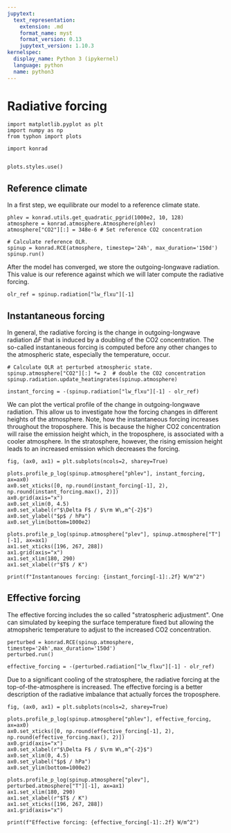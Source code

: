 ```yaml
---
jupytext:
  text_representation:
    extension: .md
    format_name: myst
    format_version: 0.13
    jupytext_version: 1.10.3
kernelspec:
  display_name: Python 3 (ipykernel)
  language: python
  name: python3
---
```


# Radiative forcing

```{code-cell} ipython3
import matplotlib.pyplot as plt
import numpy as np
from typhon import plots

import konrad


plots.styles.use()
```

## Reference climate

In a first step, we equilibrate our model to a reference climate state.

```{code-cell} ipython3
phlev = konrad.utils.get_quadratic_pgrid(1000e2, 10, 128)
atmosphere = konrad.atmosphere.Atmosphere(phlev)
atmosphere["CO2"][:] = 348e-6 # Set reference CO2 concentration

# Calculate reference OLR.
spinup = konrad.RCE(atmosphere, timestep='24h', max_duration='150d')
spinup.run()
```

After the model has converged, we store the outgoing-longwave radiation.
This value is our reference against which we will later compute the radiative forcing.

```{code-cell} ipython3
olr_ref = spinup.radiation["lw_flxu"][-1]
```

## Instantaneous forcing

In general, the radiative forcing is the change in outgoing-longwave radiation
$\Delta F$ that is induced by a doubling of the CO2 concentration.  The
so-called instantaneous forcing is computed before any other changes to the
atmospheric state, especially the temperature, occur.

```{code-cell} ipython3
# Calculate OLR at perturbed atmospheric state.
spinup.atmosphere["CO2"][:] *= 2  # double the CO2 concentration
spinup.radiation.update_heatingrates(spinup.atmosphere)

instant_forcing = -(spinup.radiation["lw_flxu"][-1] - olr_ref)
```

We can plot the vertical profile of the change in outgoing-longwave radiation.
This allow us to investigate how the forcing changes in different heights of
the atmosphere.  Note, how the instantaneous forcing increases throughout the
troposphere.  This is because the higher CO2 concentration will raise the
emission height which, in the troposphere, is associated with a cooler
atmosphere.  In the stratosphere, however, the rising emission height leads to
an increased emission which decreases the forcing.

```{code-cell} ipython3
fig, (ax0, ax1) = plt.subplots(ncols=2, sharey=True)

plots.profile_p_log(spinup.atmosphere["phlev"], instant_forcing, ax=ax0)
ax0.set_xticks([0, np.round(instant_forcing[-1], 2), np.round(instant_forcing.max(), 2)])
ax0.grid(axis="x")
ax0.set_xlim(0, 4.5)
ax0.set_xlabel(r"$\Delta F$ / $\rm W\,m^{-2}$")
ax0.set_ylabel("$p$ / hPa")
ax0.set_ylim(bottom=1000e2)

plots.profile_p_log(spinup.atmosphere["plev"], spinup.atmosphere["T"][-1], ax=ax1)
ax1.set_xticks([196, 267, 288])
ax1.grid(axis="x")
ax1.set_xlim(180, 290)
ax1.set_xlabel(r"$T$ / K")

print(f"Instantanoues forcing: {instant_forcing[-1]:.2f} W/m^2")
```

## Effective forcing

The effective forcing includes the so called "stratospheric adjustment".
One can simulated by keeping the surface temperature fixed but allowing the atmopsheric temperature to adjust to the increased CO2 concentration.

```{code-cell} ipython3
perturbed = konrad.RCE(spinup.atmosphere, timestep='24h',max_duration='150d')
perturbed.run()

effective_forcing = -(perturbed.radiation["lw_flxu"][-1] - olr_ref)
```

Due to a significant cooling of the stratosphere, the radiative forcing at the top-of-the-atmosphere is increased.
The effective forcing is a better description of the radiative imbalance that actually forces the troposphere.

```{code-cell} ipython3
fig, (ax0, ax1) = plt.subplots(ncols=2, sharey=True)

plots.profile_p_log(spinup.atmosphere["phlev"], effective_forcing, ax=ax0)
ax0.set_xticks([0, np.round(effective_forcing[-1], 2), np.round(effective_forcing.max(), 2)])
ax0.grid(axis="x")
ax0.set_xlabel(r"$\Delta F$ / $\rm W\,m^{-2}$")
ax0.set_xlim(0, 4.5)
ax0.set_ylabel("$p$ / hPa")
ax0.set_ylim(bottom=1000e2)

plots.profile_p_log(spinup.atmosphere["plev"], perturbed.atmosphere["T"][-1], ax=ax1)
ax1.set_xlim(180, 290)
ax1.set_xlabel(r"$T$ / K")
ax1.set_xticks([196, 267, 288])
ax1.grid(axis="x")

print(f"Effective forcing: {effective_forcing[-1]:.2f} W/m^2")
```

